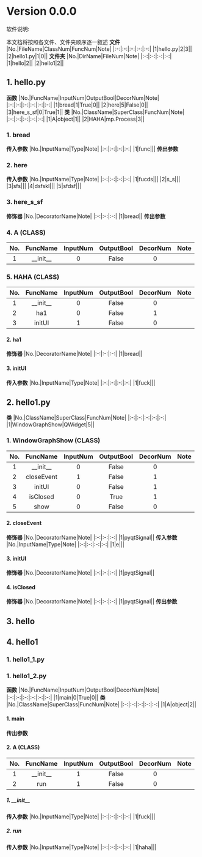 # Version 0.0.0
软件说明: 



本文档将按照各文件、文件夹顺序逐一叙述
__文件__
|No.|FileName|ClassNum|FuncNum|Note|
|:-:|:-:|:-:|:-:|:-:|
|1|hello.py|2|3||
|2|hello1.py|1|0||
__文件夹__
|No.|DirName|FileNum|Note|
|:-:|:-:|:-:|:-:|
|1|hello|2||
|2|hello1|2||
## 1. hello.py
__函数__
|No.|FuncName|InputNum|OutputBool|DecorNum|Note|
|:-:|:-:|:-:|:-:|:-:|:-:|
|1|bread|1|True|0||
|2|here|5|False|0||
|3|here\_s\_sf|0|True|1||
__类__
|No.|ClassName|SuperClass|FuncNum|Note|
|:-:|:-:|:-:|:-:|:-:|
|1|A|object|1||
|2|HAHA|mp.Process|3||
### 1. bread
__传入参数__
|No.|InputName|Type|Note|
|:-:|:-:|:-:|:-:|
|1|func|||
__传出参数__
### 2. here
__传入参数__
|No.|InputName|Type|Note|
|:-:|:-:|:-:|:-:|
|1|fucds|||
|2|s\_s|||
|3|sfs|||
|4|dsfskl|||
|5|sfdsf|||
### 3. here\_s\_sf
__修饰器__
|No.|DecoratorName|Note|
|:-:|:-:|:-:|
|1|bread||
__传出参数__
### 4. A   (CLASS)
|No.|FuncName|InputNum|OutputBool|DecorNum|Note|
|:-:|:-:|:-:|:-:|:-:|:-:|
|1|\_\_init\_\_|0|False|0||
### 5. HAHA   (CLASS)
|No.|FuncName|InputNum|OutputBool|DecorNum|Note|
|:-:|:-:|:-:|:-:|:-:|:-:|
|1|\_\_init\_\_|0|False|0||
|2|ha1|0|False|1||
|3|initUI|1|False|0||
#### 2. ha1
__修饰器__
|No.|DecoratorName|Note|
|:-:|:-:|:-:|
|1|bread||
#### 3. initUI
__传入参数__
|No.|InputName|Type|Note|
|:-:|:-:|:-:|:-:|
|1|fuck|||
## 2. hello1.py
__类__
|No.|ClassName|SuperClass|FuncNum|Note|
|:-:|:-:|:-:|:-:|:-:|
|1|WindowGraphShow|QWidget|5||
### 1. WindowGraphShow   (CLASS)
|No.|FuncName|InputNum|OutputBool|DecorNum|Note|
|:-:|:-:|:-:|:-:|:-:|:-:|
|1|\_\_init\_\_|0|False|0||
|2|closeEvent|1|False|1||
|3|initUI|0|False|1||
|4|isClosed|0|True|1||
|5|show|0|False|0||
#### 2. closeEvent
__修饰器__
|No.|DecoratorName|Note|
|:-:|:-:|:-:|
|1|pyqtSignal||
__传入参数__
|No.|InputName|Type|Note|
|:-:|:-:|:-:|:-:|
|1|e|||
#### 3. initUI
__修饰器__
|No.|DecoratorName|Note|
|:-:|:-:|:-:|
|1|pyqtSignal||
#### 4. isClosed
__修饰器__
|No.|DecoratorName|Note|
|:-:|:-:|:-:|
|1|pyqtSignal||
__传出参数__
## 3. hello
## 4. hello1
### 1. hello1\_1.py
### 1. hello1\_2.py
__函数__
|No.|FuncName|InputNum|OutputBool|DecorNum|Note|
|:-:|:-:|:-:|:-:|:-:|:-:|
|1|main|0|True|0||
__类__
|No.|ClassName|SuperClass|FuncNum|Note|
|:-:|:-:|:-:|:-:|:-:|
|1|A|object|2||
#### 1. main
__传出参数__
#### 2. A   (CLASS)
|No.|FuncName|InputNum|OutputBool|DecorNum|Note|
|:-:|:-:|:-:|:-:|:-:|:-:|
|1|\_\_init\_\_|1|False|0||
|2|run|1|False|0||
##### 1. \_\_init\_\_
__传入参数__
|No.|InputName|Type|Note|
|:-:|:-:|:-:|:-:|
|1|fuck|||
##### 2. run
__传入参数__
|No.|InputName|Type|Note|
|:-:|:-:|:-:|:-:|
|1|haha|||
